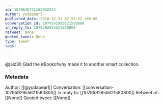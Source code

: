 ```yaml
---
id: 1079646721162932224
author: yudapearl
published_date: 2018-12-31 07:53:31 +00:00
conversation_id: 1079592955621580800
in_reply_to: 1079592955621580800
retweet: None
quoted_tweet: None
type: tweet
tags:

---
```


@jaiz30 Glad the #Bookofwhy made it to another smart collection.

### Metadata

Author: [[@yudapearl]]
Conversation: [[conversation-1079592955621580800]]
In reply to: [[1079592955621580800]]
Retweet of: [[None]]
Quoted tweet: [[None]]

